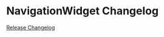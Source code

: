 # NavigationWidget Changelog

[Release Changelog](https://github.com/spryker-shop/NavigationWidget/releases)
